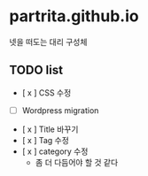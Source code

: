 # partrita.github.io
넷을 떠도는 대리 구성체

## TODO list
- [ x ] CSS 수정
- [ ] Wordpress migration
- [ x ] Title 바꾸기
- [ x ] Tag 수정
- [ x ] category 수정
  + 좀 더 다듬어야 할 것 같다
